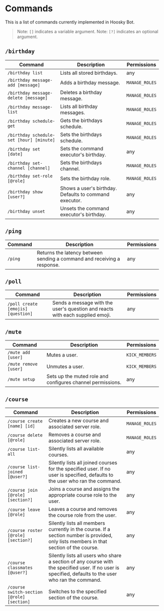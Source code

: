 # Commands

This is a list of commands currently implemented in Hoosky Bot.

> Note: `[]` indicates a variable argument.
> Note: `[?]` indicates an optional argument.

## `/birthday`

| Command                                  | Description                                            | Permissions    |
| ---------------------------------------- | ------------------------------------------------------ | -------------- |
| `/birthday list`                         | Lists all stored birthdays.                            | any            |
| `/birthday message-add [message]`        | Adds a birthday message.                               | `MANAGE_ROLES` |
| `/birthday message-delete [message]`     | Deletes a birthday message.                            | `MANAGE_ROLES` |
| `/birthday message-list`                 | Lists all birthday messages.                           | `MANAGE_ROLES` |
| `/birthday schedule-get`                 | Gets the birthdays schedule.                           | `MANAGE_ROLES` |
| `/birthday schedule-set [hour] [minute]` | Sets the birthdays schedule.                           | `MANAGE_ROLES` |
| `/birthday set [date]`                   | Sets the command executor's birthday.                  | any            |
| `/birthday set-channel [channel]`        | Sets the birthdays channel.                            | `MANAGE_ROLES` |
| `/birthday set-role [@role]`             | Sets the birthday role.                                | `MANAGE_ROLES` |
| `/birthday show [user?]`                 | Shows a user's birthday. Defaults to command executor. | any            |
| `/birthday unset`                        | Unsets the command executor's birthday.                | any            |

## `/ping`

| Command | Description                                                             | Permissions |
| ------- | ----------------------------------------------------------------------- | ----------- |
| `/ping` | Returns the latency between sending a command and receiving a response. | any         |

## `/poll`

| Command                            | Description                                                                   | Permissions |
| ---------------------------------- | ----------------------------------------------------------------------------- | ----------- |
| `/poll create [emojis] [question]` | Sends a message with the user's question and reacts with each supplied emoji. | any         |

## `/mute`

| Command               | Description                                                | Permissions    |
| --------------------- | ---------------------------------------------------------- | -------------- |
| `/mute add [user]`    | Mutes a user.                                              | `KICK_MEMBERS` |
| `/mute remove [user]` | Unmutes a user.                                            | `KICK_MEMBERS` |
| `/mute setup`         | Sets up the muted role and configures channel permissions. | any            |

## `/course`

| Command                                    | Description                                                                                                                                            | Permissions    |
| ------------------------------------------ | ------------------------------------------------------------------------------------------------------------------------------------------------------ | -------------- |
| `/course create [name] [id]`               | Creates a new course and associated server role.                                                                                                       | `MANAGE_ROLES` |
| `/course delete [@role]`                   | Removes a course and associated server role.                                                                                                           | `MANAGE_ROLES` |
| `/course list-all`                         | Silently lists all available courses.                                                                                                                  | any            |
| `/course list-joined [@user?]`             | Silently lists all joined courses for the specified user. If no user is specified, defaults to the user who ran the command.                           | any            |
| `/course join [@role] [section?]`          | Joins a course and assigns the appropriate course role to the user.                                                                                    | any            |
| `/course leave [@role]`                    | Leaves a course and removes the course role from the user.                                                                                             | any            |
| `/course roster [@role] [section?]`        | Silently lists all members currently in the course. If a section number is provided, only lists members in that section of the course.                 | any            |
| `/course classmates [@user?]`              | Silently lists all users who share a section of any course with the specified user. If no user is specified, defaults to the user who ran the command. | any            |
| `/course switch-section [@role] [section]` | Switches to the specified section of the course.                                                                                                       | any            |
